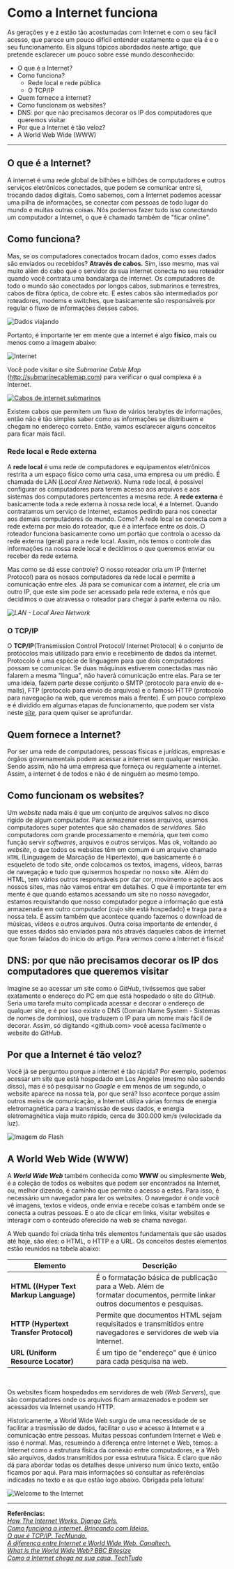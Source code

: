 # Como a Internet funciona

As gerações y e z estão tão acostumadas com Internet e com o seu fácil acesso, que parece um pouco difícil entender exatamente o que ela é e o seu funcionamento. Eis alguns tópicos abordados neste artigo, que pretende esclarecer um pouco sobre esse mundo desconhecido:

- O que é a Internet?
- Como funciona?
    - Rede local e rede pública
    - O TCP/IP
- Quem fornece a internet?
- Como funcionam os websites?
- DNS: por que não precisamos decorar os IP dos computadores que queremos visitar
- Por que a Internet é tão veloz?
- A World Web Wide (WWW)

***

## O que é a Internet?

A internet é uma rede global de bilhões e bilhões de computadores e outros serviços eletrônicos conectados, que podem se comunicar entre si, trocando dados digitais. Como sabemos, com a Internet podemos acessar uma pilha de informações, se conectar com pessoas de todo lugar do mundo e muitas outras coisas. Nós podemos fazer tudo isso conectando um computador a Internet, o que é chamado também de "ficar online".

## Como funciona?
 Mas, se os computadores conectados trocam dados, como esses dados são enviados ou recebidos? **Através de cabos.** Sim, isso mesmo, mas vai muito além do cabo que o servidor da sua internet conecta no seu roteador quando você contrata uma bandalarga de internet. Os computadores de todo o mundo são conectados por longos cabos, submarinos e terrestres, cabos de fibra óptica, de cobre etc. E estes cabos são intermediados por roteadores, modems e switches, que basicamente são responsáveis por regular o fluxo de informações desses cabos.

 ![Dados viajando](assets/dados-viajando.gif "Fluxo de dados")

Portanto, é importante ter em mente que a internet é algo **físico**, mais ou menos como a imagem abaixo:

![Internet](assets/internet.png "Internet - Representação esquemática")

Você pode visitar o site *Submarine Cable Map* (<http://submarinecablemap.com>) para verificar o qual complexa é a Internet.

[![Cabos de internet submarinos](assets/internet-cables.png "Mapa de cabos de internet submarinos")](https://www.submarinecablemap.com/)

Existem cabos que permitem um fluxo de vários terabytes de informações, então não é tão simples saber como as informações se distribuem e chegam no endereço correto. Então, vamos esclarecer alguns conceitos para ficar mais fácil.

### Rede local e Rede externa
A **rede local** é uma rede de computadores e equipamentos eletrônicos restrita a um espaço físico como uma casa, uma empresa ou um prédio. É chamada de LAN (*Local Area Network*). Numa rede local, é possível configurar os computadores para terem acesso aos arquivos e aos sistemas dos computadores pertencentes a mesma rede.
A **rede externa** é basicamente toda a rede externa à nossa rede local, é a Internet. Quando contratamos um serviço de Internet, estamos pedindo para nos conectar aos demais computadores do mundo.
Como? A rede local se conecta com a rede externa por meio do roteador, que é a interface entre os dois. O roteador funciona basicamente como um portão que controla o acesso da rede externa (geral) para a rede local. Assim, nós temos o controle das informações na nossa rede local e decidimos o que queremos enviar ou receber da rede externa.

Mas como se dá esse controle? O nosso roteador cria um IP (Internet Protocol) para os nossos computadores da rede local e permite a comunicação entre eles. Já para se comunicar com a *Internet*, ele cria um outro IP, que este sim pode ser acessado pela rede externa, e nós que decidimos o que atravessa o roteador para chegar à parte externa ou não.

*![LAN - Local Area Network](assets/LAN.jpg "LAN Local Area Netwok")*


### O TCP/IP
O **TCP/IP**(Transmission Control Protocol/ Internet Protocol) é o conjunto de protocolos mais utilizado para envio e recebimento de dados da internet. Protocolo é uma espécie de linguagem para que dois computadores possam se comunicar. Se duas máquinas estiverem conectadas mas não falarem a mesma "língua", não haverá comunicação entre elas. Para se ter uma ideia, fazem parte desse conjunto o SMTP (protocolo para envio de e-mails), FTP (protocolo para envio de arquivos) e o famoso HTTP (protocolo para navegação na web, que veremos mais a frente).
 É um pouco complexo e é dividido em algumas etapas de funcionamento, que podem ser vista neste *[site](https://www.citisystems.com.br/protocolo-tcp-ip/ "Entenda como Funciona o Protocolo TCP-IP")*, para quem quiser se aprofundar.

## Quem fornece a Internet?
Por ser uma rede de computadores, pessoas físicas e jurídicas, empresas e órgãos governamentais podem acessar a internet sem qualquer restrição. Sendo assim, não há uma empresa que forneça ou regulamente a internet. Assim, a internet é de todos e não é de ninguém ao mesmo tempo.

## Como funcionam os websites?
Um *website* nada mais é que um conjunto de arquivos salvos no disco rígido de algum computador. Para armazenar esses arquivos, usamos computadores super potentes  que são chamados de *servidores*. São computadores com grande processamento e memória, que tem como função servir *softwares*, arquivos e outros serviços. Mas ok, voltando ao *website*, o que todos os websites têm em comum é um arquivo chamado `HTML` (Linguagem de Marcação de Hipertexto), que basicamente é o esqueleto de todo site, onde colocamos os textos, imagens, vídeos, barras de navegação e tudo que quisermos hospedar no nosso site.
Além do HTML, tem vários outros responsáveis por dar cor, movimento e ações aos nossos sites, mas não vamos entrar em detalhes.
O que é importante ter em mente é que quando estamos acessando um site no nosso navegador, estamos requisitando que nosso computador pegue a informação que está armazenada em outro computador (cujo site está hospedado) e traga para a nossa tela. É assim também que acontece quando fazemos o download de músicas, vídeos e outros arquivos. 
Outra coisa importante de entender, é que esses dados são enviados para nós através daqueles cabos de internet que foram falados do início do artigo. Para vermos como a Internet é física!

## DNS: por que não precisamos decorar os IP dos computadores que queremos visitar
Imagine se ao acessar um site como o *GitHub*, tivéssemos que saber exatamente o endereço do PC em que está hospedado o site do *GitHub*. Seria uma tarefa muito complicada acessar e decorar o endereço de qualquer site, e é por isso existe o DNS (Domain Name System - Sistemas de nomes de domínios), que traduzem o IP para um nome mais fácil de decorar. Assim, só digitando <github.com> você acessa facilmente o website do *GitHub*.

## Por que a Internet é tão veloz?
Você já se perguntou porque a internet é tão rápida? Por exemplo, podemos acessar um site que está hospedado em Los Angeles (mesmo não sabendo disso), mas é só pesquisar no *Google* e em menos de um segundo, o website aparece na nossa tela, por que será? Isso acontece porque assim outros meios de comunicação, a Internet utiliza várias formas de energia eletromagnética para a transmissão de seus dados, e energia eletromagnética viaja muito rápido, cerca de 300.000 km/s (velocidade da luz).

![Imagem do Flash](assets/flash.gif "Flash")


## A World Web Wide (WWW)
A ***World Wide Web*** também conhecida como **WWW** ou simplesmente **Web**, é a coleção de todos os websites que podem ser encontrados na Internet, ou, melhor dizendo, é caminho que permite o acesso a estes. Para isso, é necessário um navegador para ler os websites. O navegador é onde você vê imagens, textos e vídeos, onde envia e recebe coisas e também onde se conecta a outras pessoas. E o ato de clicar em links, visitar websites e interagir com o conteúdo oferecido na web se chama navegar.

A Web quando foi criada tinha três elementos fundamentais que são usados até hoje, são eles: o HTML, o HTTP e a URL. Os conceitos destes elementos estão reunidos na tabela abaixo: 

| Elemento                               	| Descrição                                                                                                                      	|
|----------------------------------------	|--------------------------------------------------------------------------------------------------------------------------------	|
| **HTML ((Hyper Text Markup Language)** 	| É o formatação básica de publicação para a Web. Além de <br>formatar documentos, permite linkar outros documentos e pesquisas. 	|
| **HTTP (Hypertext Transfer Protocol)** 	| Permite que documentos HTML sejam requisitados e transmitidos entre <br>navegadores e servidores de web via Internet.          	|
| **URL (Uniform Resource Locator)**     	| É um tipo de "endereço" que é único para cada pesquisa na web.                                                                 	|

<br>

Os websites ficam hospedados em servidores de web (*Web Servers*), que são computadores onde os arquivos ficam armazenados e podem ser acessados via Internet usando HTTP. <br>

Historicamente, a World Wide Web surgiu de uma necessidade de se facilitar a trasmissão de dados, facilitar o uso e acesso à Internet e a comunicação entre pessoas.
Muitas pessoas confundem Internet e Web e isso é normal. Mas, resumindo a diferença entre Internet e Web, temos: a Internet como a estrutura física da conexão entre computadores, e a Web são arquivos, dados transmitidos por essa estrutura física. É claro que não dá para abordar todas os detalhes desse universo num único texto, então ficamos por aqui. Para mais informações só consultar as referências indicadas no texto e as que estão logo abaixo. Obrigada pela leitura!

![Welcome to the Internet](assets/welcome-to-the-internet.gif "Bem-vindo a Internet!")


***

**Referências:** <br>
*[How The Internet Works. Django Girls.](https://tutorial.djangogirls.org/en/how_the_internet_works/)* <br>
*[Como funciona a internet. Brincando com Ideias.](youtube.com/watch?v=1G48PTHxMco&t=1662s)* <br>
*[O que é TCP/IP. TecMundo.](https://www.tecmundo.com.br/o-que-e/780-o-que-e-tcp-ip-.htm)* <br>
*[A diferença entre Internet e World Wide Web. Canaltech.](https://canaltech.com.br/entretenimento/qual-a-diferenca-entre-internet-e-world-wide-web/)* <br>
*[What is the World Wide Web? BBC Bitesize](https://www.bbc.co.uk/bitesize/topics/zkcqn39/articles/z2nbgk7)* <br>
*[Como a Internet chega na sua casa. TechTudo](https://www.techtudo.com.br/noticias/noticia/2011/07/como-internet-chega-na-sua-casa.html)*
